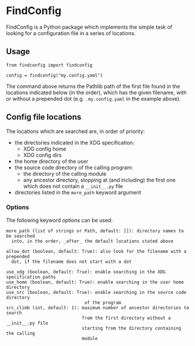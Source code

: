# FindConfig

FindConfig is a Python package which implements the simple task
of looking for a configuration file in a series of locations.

## Usage

```
from findconfig import findconfig

config = findconfig("my.config.yaml")
```

The command above returns the Pathlib path of the first file found in the
locations indicated below (in the order), which has the given filename,
with or without a prepended dot (e.g. ``.my.config.yaml`` in the example above).

## Config file locations

The locations which are searched are, in order of priority:
- the directories indicated in the XDG specification:
  - XDG config home
  - XDG config dirs
- the home directory of the user
- the source code directory of the calling program:
  - the directory of the calling module
  - any ancestor directory, stopping at (and including) the first one
    which does not contain a ``__init__.py`` file
- directories listed in the ``more_path`` keyword argument

### Options

The following keyword options can be used:
```
more_path (list of strings or Path, default: []): directory names to be searched
  into, in the order, _after_ the default locations stated above

allow_dot (boolean, default: True): also look for the filename with a prepended
  dot, if the filename does not start with a dot

use_xdg (boolean, default: True): enable searching in the XDG specification paths
use_home (boolean, default: True): enable searching in the user home directory
use_src (boolean, default: True): enable searching in the source code directory
                              of the program
src_climb (int, default: 1): maximum number of ancestor directories to search
                             from the first directory without a __init__.py file
                             starting from the directory containing the calling
                             module
```
